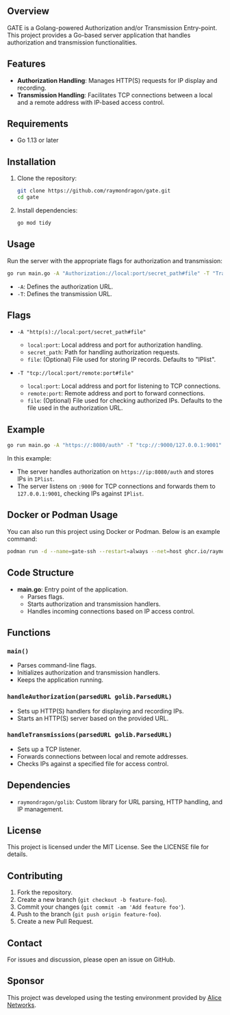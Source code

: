 ## Overview
GATE is a Golang-powered Authorization and/or Transmission Entry-point.
This project provides a Go-based server application that handles authorization and transmission functionalities.

## Features

- **Authorization Handling**: Manages HTTP(S) requests for IP display and recording.
- **Transmission Handling**: Facilitates TCP connections between a local and a remote address with IP-based access control.

## Requirements

- Go 1.13 or later

## Installation

1. Clone the repository:
    ```sh
    git clone https://github.com/raymondragon/gate.git
    cd gate
    ```

2. Install dependencies:
    ```sh
    go mod tidy
    ```

## Usage

Run the server with the appropriate flags for authorization and transmission:

```sh
go run main.go -A "Authorization://local:port/secret_path#file" -T "Transmissions://local:port/remote:port#file"
```

- `-A`: Defines the authorization URL.
- `-T`: Defines the transmission URL.

## Flags

- `-A "http(s)://local:port/secret_path#file"`
  - `local:port`: Local address and port for authorization handling.
  - `secret_path`: Path for handling authorization requests.
  - `file`: (Optional) File used for storing IP records. Defaults to "IPlist".

- `-T "tcp://local:port/remote:port#file"`
  - `local:port`: Local address and port for listening to TCP connections.
  - `remote:port`: Remote address and port to forward connections.
  - `file`: (Optional) File used for checking authorized IPs. Defaults to the file used in the authorization URL.

## Example

```sh
go run main.go -A "https://:8080/auth" -T "tcp://:9000/127.0.0.1:9001"
```

In this example:
- The server handles authorization on `https://ip:8080/auth` and stores IPs in `IPlist`.
- The server listens on `:9000` for TCP connections and forwards them to `127.0.0.1:9001`, checking IPs against `IPlist`.

## Docker or Podman Usage

You can also run this project using Docker or Podman. Below is an example command:

```sh
podman run -d --name=gate-ssh --restart=always --net=host ghcr.io/raymondragon/gate -A=http://:80/secret_string -T=tcp://:22/127.0.0.1:2222
```

## Code Structure

- **main.go**: Entry point of the application.
  - Parses flags.
  - Starts authorization and transmission handlers.
  - Handles incoming connections based on IP access control.

## Functions

### `main()`

- Parses command-line flags.
- Initializes authorization and transmission handlers.
- Keeps the application running.

### `handleAuthorization(parsedURL golib.ParsedURL)`

- Sets up HTTP(S) handlers for displaying and recording IPs.
- Starts an HTTP(S) server based on the provided URL.

### `handleTransmissions(parsedURL golib.ParsedURL)`

- Sets up a TCP listener.
- Forwards connections between local and remote addresses.
- Checks IPs against a specified file for access control.

## Dependencies

- `raymondragon/golib`: Custom library for URL parsing, HTTP handling, and IP management.

## License

This project is licensed under the MIT License. See the LICENSE file for details.

## Contributing

1. Fork the repository.
2. Create a new branch (`git checkout -b feature-foo`).
3. Commit your changes (`git commit -am 'Add feature foo'`).
4. Push to the branch (`git push origin feature-foo`).
5. Create a new Pull Request.

## Contact

For issues and discussion, please open an issue on GitHub.

## Sponsor

This project was developed using the testing environment provided by [Alice Networks](https://alicenetworks.net).
